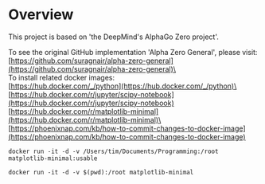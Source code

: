 # Overview

This project is based on 'the DeepMind's AlphaGo Zero project'. 

To see the original GitHub implementation 'Alpha Zero General', please visit:\
[https://github.com/suragnair/alpha-zero-general](https://github.com/suragnair/alpha-zero-general)\
\
To install related docker images:\
[https://hub.docker.com/_/python](https://hub.docker.com/_/python)\
[https://hub.docker.com/r/jupyter/scipy-notebook](https://hub.docker.com/r/jupyter/scipy-notebook)
[https://hub.docker.com/r/matplotlib-minimal](https://hub.docker.com/r/matplotlib-minimal)\
[https://phoenixnap.com/kb/how-to-commit-changes-to-docker-image](https://phoenixnap.com/kb/how-to-commit-changes-to-docker-image)

```
docker run -it -d -v /Users/tim/Documents/Programming:/root matplotlib-minimal:usable
```
```
docker run -it -d -v $(pwd):/root matplotlib-minimal
```
